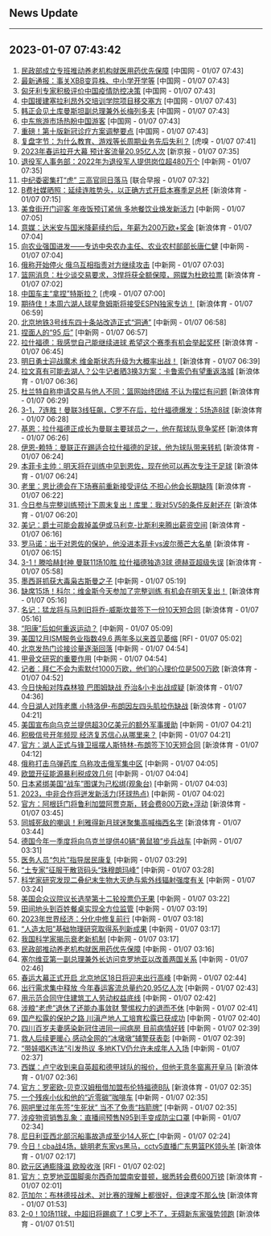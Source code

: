 ## News Update
---
2023-01-07 07:43:42
---
1. <a target="_blank" href="http://news.china.com.cn/2023-01/07/content_85045380.htm">民政部成立专班推动养老机构就医用药优先保障</a> [中国网 - 01/07 07:43]
2. <a target="_blank" href="http://news.china.com.cn/2023-01/07/content_85045398.htm">最新通报：事关XBB变异株、中小学开学等</a> [中国网 - 01/07 07:43]
3. <a target="_blank" href="http://news.china.com.cn/2023-01/07/content_85045186.htm">匈牙利专家积极评价中国疫情防控决策</a> [中国网 - 01/07 07:43]
4. <a target="_blank" href="http://news.china.com.cn/2023-01/07/content_85045185.htm">中国援建塞拉利昂外交培训学院项目移交塞方</a> [中国网 - 01/07 07:43]
5. <a target="_blank" href="http://news.china.com.cn/2023-01/07/content_85045187.htm">韩正会见土库曼斯坦副总理兼外长梅列多夫</a> [中国网 - 01/07 07:43]
6. <a target="_blank" href="http://news.china.com.cn/2023-01/07/content_85045188.htm">中东旅游市场热盼中国游客</a> [中国网 - 01/07 07:43]
7. <a target="_blank" href="http://news.china.com.cn/2023-01/07/content_85045397.htm">重磅！第十版新冠诊疗方案调整要点</a> [中国网 - 01/07 07:43]
8. <a target="_blank" href="https://www.huxiu.com/article/762685.html">复盘字节：为什么教育、游戏等长周期业务先后失利？</a> [虎嗅 - 01/07 07:41]
9. <a target="_blank" href="https://www.bjnews.com.cn/detail-167304705314519.html">2023年春运拉开大幕 预计客流量20.95亿人次</a> [新京报 - 01/07 07:35]
10. <a target="_blank" href="http://www.chinanews.com//gn/2023/01-07/9929624.shtml">退役军人事务部：2022年为退役军人提供岗位超480万个</a> [中新网 - 01/07 07:35]
11. <a target="_blank" href="https://www.zaobao.com/realtime/china/story20230107-1350928">中纪委密集打“虎” 三高官同日落马</a> [联合早报 - 01/07 07:32]
12. <a target="_blank" href="https://k.sina.cn/article_2018499075_784fda0302001ku0e.html?from=sports&subch=osport">B费社媒晒照：延续连胜势头，以正确方式开启本赛季足总杯</a> [新浪体育 - 01/07 07:15]
13. <a target="_blank" href="http://www.chinanews.com//sh/2023/01-07/9929623.shtml">美食街开门迎客 年夜饭预订紧俏 多地餐饮业焕发新活力</a> [中新网 - 01/07 07:05]
14. <a target="_blank" href="https://k.sina.cn/article_2018499075_784fda0302001ku0a.html?from=sports&subch=osport">意媒：达米安与国米降薪续约后，年薪为200万欧+奖金</a> [新浪体育 - 01/07 07:04]
15. <a target="_blank" href="http://www.chinanews.com//gn/2023/01-07/9929622.shtml">向农业强国进发——专访中央农办主任、农业农村部部长唐仁健</a> [中新网 - 01/07 07:04]
16. <a target="_blank" href="http://www.chinanews.com//gj/2023/01-07/9929621.shtml">俄称开始停火 俄乌互相指责对方继续攻击</a> [中新网 - 01/07 07:03]
17. <a target="_blank" href="https://k.sina.cn/article_5910701487_1604e25af0200157cf.html?from=sports&subch=osport">篮网消息：杜少谈交易要求，3悍将获全额保障，网媒为杜欧拉票</a> [新浪体育 - 01/07 07:02]
18. <a target="_blank" href="https://www.huxiu.com/article/763208.html">中国车主“拿捏”特斯拉？</a> [虎嗅 - 01/07 07:00]
19. <a target="_blank" href="https://k.sina.cn/article_2018499075_784fda0302001ku09.html?from=sports&subch=osport">期待住！本周六湖人球星詹姆斯将接受ESPN独家专访！</a> [新浪体育 - 01/07 06:59]
20. <a target="_blank" href="http://www.chinanews.com//sh/2023/01-07/9929620.shtml">北京地铁3号线东四十条站改造正式“洞通”</a> [中新网 - 01/07 06:58]
21. <a target="_blank" href="http://www.chinanews.com//sh/2023/01-07/9929619.shtml">捏面人的“95 后”</a> [中新网 - 01/07 06:57]
22. <a target="_blank" href="https://k.sina.cn/article_2018499075_784fda0302001ku00.html?from=sports&subch=osport">拉什福德：我感觉自己能继续进球 希望这个赛季有机会举起奖杯</a> [新浪体育 - 01/07 06:45]
23. <a target="_blank" href="https://k.sina.cn/article_2018499075_784fda0302001ktzy.html?from=sports&subch=osport">明日勇士迎战魔术 维金斯状态升级为大概率出战！</a> [新浪体育 - 01/07 06:39]
24. <a target="_blank" href="https://k.sina.cn/article_1293768870_4d1d58a6001011nh5.html?from=sports&subch=nba">拉文真有可能去湖人？公牛记者晒3换3方案：卡鲁索仍有望重返洛城</a> [新浪体育 - 01/07 06:36]
25. <a target="_blank" href="https://k.sina.cn/article_1293768870_4d1d58a6001011nh4.html?from=sports&subch=nba">杜兰特自称申请交易与他人不同：篮网始终团结 不认为摆烂有问题</a> [新浪体育 - 01/07 06:29]
26. <a target="_blank" href="https://k.sina.cn/article_2834321443_a8f0502300100xz16.html?from=sports&subch=global">3-1，7连胜！曼联3线狂飙，C罗不在后，拉什福德爆发：5场造8球</a> [新浪体育 - 01/07 06:28]
27. <a target="_blank" href="https://k.sina.cn/article_2018499075_784fda0302001ktzt.html?from=sports&subch=osport">基恩：拉什福德正成长为曼联主要球员之一，他在帮球队竞争奖杯</a> [新浪体育 - 01/07 06:26]
28. <a target="_blank" href="https://k.sina.cn/article_2018499075_784fda0302001ktzr.html?from=sports&subch=osport">伊恩-赖特：曼联正在踢适合拉什福德的足球，他为球队带来转机</a> [新浪体育 - 01/07 06:24]
29. <a target="_blank" href="https://k.sina.cn/article_2018499075_784fda0302001ktzq.html?from=sports&subch=osport">本菲卡主帅：明天将在训练中见到恩佐，现在他可以再次专注于足球</a> [新浪体育 - 01/07 06:24]
30. <a target="_blank" href="https://k.sina.cn/article_2018499075_784fda0302001ktzo.html?from=sports&subch=osport">老里：恩比德会在下场赛前重新接受评估 不担心他会长期缺阵</a> [新浪体育 - 01/07 06:22]
31. <a target="_blank" href="https://k.sina.cn/article_2018499075_784fda0302001ktzn.html?from=sports&subch=osport">今日参与完整训练预计下周末复出！库里：我对5V5的条件反射还在</a> [新浪体育 - 01/07 06:20]
32. <a target="_blank" href="https://k.sina.cn/article_2018499075_784fda0302001ktzk.html?from=sports&subch=osport">美记：爵士可能会裁掉盖伊或马利克-比斯利来腾出薪资空间</a> [新浪体育 - 01/07 06:16]
33. <a target="_blank" href="https://k.sina.cn/article_2018499075_784fda0302001ktzj.html?from=sports&subch=osport">罗马诺：出于对恩佐的保护，他没进本菲卡vs波尔蒂芒大名单</a> [新浪体育 - 01/07 06:15]
34. <a target="_blank" href="https://k.sina.cn/article_7354218509_1b658780d001014iqq.html?from=sports&subch=global">3-1！滕哈赫封神 曼联11场10胜 拉什福德独造3球 德赫亚超级失误</a> [新浪体育 - 01/07 05:58]
35. <a target="_blank" href="http://www.chinanews.com//gj/2023/01-07/9929617.shtml">墨西哥抓获大毒枭古斯曼之子</a> [中新网 - 01/07 05:19]
36. <a target="_blank" href="https://k.sina.cn/article_2018499075_784fda0302001ktyz.html?from=sports&subch=osport">缺席15场！科尔：维金斯今天参加了完整训练 有机会在明天复出！</a> [新浪体育 - 01/07 05:16]
37. <a target="_blank" href="https://k.sina.cn/article_2018499075_784fda0302001ktyy.html?from=sports&subch=osport">名记：猛龙将与马刺旧将乔-威斯坎普签下一份10天短合同</a> [新浪体育 - 01/07 05:16]
38. <a target="_blank" href="http://www.chinanews.com//sh/2023/01-07/9929616.shtml">“阳康”后如何重返运动？</a> [中新网 - 01/07 05:09]
39. <a target="_blank" href="https://www.rfi.fr/cn/%E8%B4%A2%E7%BB%8F%E5%BF%AB%E8%AE%AF/20230106-%E9%A2%84%E6%96%99%E8%81%94%E5%87%86%E4%BC%9A%E5%8D%87%E6%81%AF%E5%8E%8B%E5%8A%9B%E5%87%8F%E8%BD%BB-%E7%BE%8E%E8%82%A1%E5%8A%B2%E6%89%AC">美国12月ISM服务业指数49.6 两年多以来首见萎缩</a> [RFI - 01/07 05:02]
40. <a target="_blank" href="http://www.chinanews.com//gn/2023/01-07/9929614.shtml">北京发热门诊接诊量逐渐回落</a> [中新网 - 01/07 04:54]
41. <a target="_blank" href="http://www.chinanews.com//cul/2023/01-07/9929615.shtml">甲骨文研究的重要作用</a> [中新网 - 01/07 04:54]
42. <a target="_blank" href="https://k.sina.cn/article_2018499075_784fda0302001ktyt.html?from=sports&subch=osport">记者：拜仁不会为索默付1000万欧，他们的心理价位是500万欧</a> [新浪体育 - 01/07 04:52]
43. <a target="_blank" href="https://k.sina.cn/article_2018499075_784fda0302001ktyq.html?from=sports&subch=osport">今日快船对阵森林狼 巴图姆缺战 乔治&小卡出战成疑</a> [新浪体育 - 01/07 04:36]
44. <a target="_blank" href="https://k.sina.cn/article_2018499075_784fda0302001ktym.html?from=sports&subch=osport">今日湖人对阵老鹰 小特洛伊-布朗因左四头肌拉伤缺战</a> [新浪体育 - 01/07 04:21]
45. <a target="_blank" href="http://www.chinanews.com//gj/2023/01-07/9929613.shtml">美国宣布向乌克兰提供超30亿美元的额外军事援助</a> [中新网 - 01/07 04:21]
46. <a target="_blank" href="http://www.chinanews.com//cj/2023/01-07/9929612.shtml">积极信号开年频现 经济复苏信心从哪里来？</a> [中新网 - 01/07 04:21]
47. <a target="_blank" href="https://k.sina.cn/article_2018499075_784fda0302001ktyj.html?from=sports&subch=osport">官方：湖人正式与锋卫摇摆人斯特林-布朗签下10天短合同</a> [新浪体育 - 01/07 04:12]
48. <a target="_blank" href="http://www.chinanews.com//gj/2023/01-07/9929608.shtml">俄称打击乌弹药库 乌称攻击俄军集中区</a> [中新网 - 01/07 04:05]
49. <a target="_blank" href="http://www.chinanews.com//gj/2023/01-07/9929611.shtml">欧盟开征能源暴利税成效几何</a> [中新网 - 01/07 04:04]
50. <a target="_blank" href="http://www.chinanews.com//gj/2023/01-07/9929610.shtml">日本紧绑美国“战车”图谋为己松绑(观象台)</a> [中新网 - 01/07 04:03]
51. <a target="_blank" href="http://www.chinanews.com//gn/2023/01-07/9929609.shtml">2023，中非合作将迸发新活力(环球热点)</a> [中新网 - 01/07 04:02]
52. <a target="_blank" href="https://k.sina.cn/article_2018499075_784fda0302001ktyg.html?from=sports&subch=osport">官方：阿根廷门将鲁利加盟阿贾克斯，转会费800万欧+浮动</a> [新浪体育 - 01/07 03:45]
53. <a target="_blank" href="https://k.sina.cn/article_2018499075_m784fda0302001ktyh.html?from=sports&subch=osport">同城死敌的嘲讽！利雅得新月球迷聚集高喊梅西名字</a> [新浪体育 - 01/07 03:44]
54. <a target="_blank" href="http://www.chinanews.com//gj/2023/01-07/9929607.shtml">德国今年一季度将向乌克兰提供40辆“黄鼠狼”步兵战车</a> [中新网 - 01/07 03:31]
55. <a target="_blank" href="http://www.chinanews.com//sh/2023/01-07/9929605.shtml">医务人员“包片”指导居民康复</a> [中新网 - 01/07 03:29]
56. <a target="_blank" href="http://www.chinanews.com//gn/2023/01-07/9929606.shtml">“土专家”征服干散货码头“珠穆朗玛峰”</a> [中新网 - 01/07 03:28]
57. <a target="_blank" href="http://www.chinanews.com//gn/2023/01-07/9929604.shtml">科学家研究发现二叠纪末生物大灭绝与紫外线辐射强度有关</a> [中新网 - 01/07 03:24]
58. <a target="_blank" href="http://www.chinanews.com//gj/2023/01-07/9929603.shtml">美国会众议院议长选举第十二轮投票仍无果</a> [中新网 - 01/07 03:22]
59. <a target="_blank" href="http://www.chinanews.com//sh/2023/01-07/9929601.shtml">田间地头到百姓餐桌实现全方位监管</a> [中新网 - 01/07 03:19]
60. <a target="_blank" href="http://www.chinanews.com//cj/2023/01-07/9929602.shtml">2023年世界经济：分化中修复前行</a> [中新网 - 01/07 03:18]
61. <a target="_blank" href="http://www.chinanews.com//gn/2023/01-07/9929599.shtml">“人造太阳”基础物理研究取得系列新成果</a> [中新网 - 01/07 03:17]
62. <a target="_blank" href="http://www.chinanews.com//gn/2023/01-07/9929600.shtml">我国科学家揭示衰老新机制</a> [中新网 - 01/07 03:17]
63. <a target="_blank" href="http://www.chinanews.com//gn/2023/01-07/9929598.shtml">民政部推动养老机构就医用药优先保障</a> [中新网 - 01/07 03:16]
64. <a target="_blank" href="http://www.chinanews.com//gj/2023/01-07/9929597.shtml">塞尔维亚第一副总理兼外长访问克罗地亚以改善两国关系</a> [中新网 - 01/07 02:46]
65. <a target="_blank" href="http://www.chinanews.com//gn/2023/01-07/9929596.shtml">春运大幕正式开启 北京地区18日将迎来出行高峰</a> [中新网 - 01/07 02:44]
66. <a target="_blank" href="http://www.chinanews.com//gn/2023/01-07/9929595.shtml">出行需求集中释放 今年春运客流总量约20.95亿人次</a> [中新网 - 01/07 02:43]
67. <a target="_blank" href="http://www.chinanews.com//sh/2023/01-07/9929594.shtml">用示范合同守住建筑工人劳动权益底线</a> [中新网 - 01/07 02:42]
68. <a target="_blank" href="http://www.chinanews.com//gn/2023/01-07/9929593.shtml">涉粮“老虎”退休了还能办事敛财 警惕权力的退而不休</a> [中新网 - 01/07 02:41]
69. <a target="_blank" href="http://www.chinanews.com//gn/2023/01-07/9929592.shtml">国产松露的保护之路 川滇产地人工培育松露已获成功</a> [中新网 - 01/07 02:40]
70. <a target="_blank" href="http://www.chinanews.com//sh/2023/01-07/9929590.shtml">四川百岁夫妻感染新冠住进同一间病房 目前病情好转</a> [中新网 - 01/07 02:39]
71. <a target="_blank" href="http://www.chinanews.com//sh/2023/01-07/9929591.shtml">救人后续更暖心 感动全网的“冰墩墩”辅警获表彰</a> [中新网 - 01/07 02:39]
72. <a target="_blank" href="http://www.chinanews.com//sh/2023/01-07/9929589.shtml">“带娃唱K违法”引发热议 多地KTV仍允许未成年人入场</a> [中新网 - 01/07 02:37]
73. <a target="_blank" href="https://k.sina.cn/article_2018499075_784fda0302001ktya.html?from=sports&subch=osport">西媒：卢宁收到来自英超和德甲球队的报价，但他无意冬窗离开皇马</a> [新浪体育 - 01/07 02:36]
74. <a target="_blank" href="https://k.sina.cn/article_2018499075_784fda0302001ktyb.html?from=sports&subch=osport">官方：罗密欧-贝克汉姆租借加盟布伦特福德B队</a> [新浪体育 - 01/07 02:35]
75. <a target="_blank" href="http://www.chinanews.com//sh/2023/01-07/9929588.shtml">一个残疾小伙和他的“近零碳”咖啡车</a> [中新网 - 01/07 02:35]
76. <a target="_blank" href="http://www.chinanews.com//sh/2023/01-07/9929587.shtml">网吧里过年先签“生死状” 当不了免责“挡箭牌”</a> [中新网 - 01/07 02:35]
77. <a target="_blank" href="http://www.chinanews.com//sh/2023/01-07/9929586.shtml">涉疫物资销售乱象：直播间预售N95到手变成防尘口罩</a> [中新网 - 01/07 02:34]
78. <a target="_blank" href="http://www.chinanews.com//gj/2023/01-07/9929585.shtml">尼日利亚西北部沉船事故造成至少14人死亡 </a> [中新网 - 01/07 02:24]
79. <a target="_blank" href="https://k.sina.cn/article_1685707867_6479dc5b001019sa8.html?from=sports&subch=cba">今日！cba战4场，姚明老东家vs黑马，cctv5直播广东男篮PK领头羊</a> [新浪体育 - 01/07 02:17]
80. <a target="_blank" href="https://www.rfi.fr/cn/%E8%B4%A2%E7%BB%8F%E5%BF%AB%E8%AE%AF/20230106-%E7%BE%8E%E5%9B%BD12%E6%9C%88ism%E6%9C%8D%E5%8A%A1%E4%B8%9A%E6%8C%87%E6%95%B049-6-%E4%B8%A4%E5%B9%B4%E5%A4%9A%E4%BB%A5%E6%9D%A5%E9%A6%96%E8%A7%81%E8%90%8E%E7%BC%A9">欧元区通膨降温 欧股收涨</a> [RFI - 01/07 02:02]
81. <a target="_blank" href="https://k.sina.cn/article_2018499075_784fda0302001kty6.html?from=sports&subch=osport">官方：克罗地亚国脚奥尔西奇加盟南安普顿，据悉转会费600万镑</a> [新浪体育 - 01/07 02:01]
82. <a target="_blank" href="https://k.sina.cn/article_2018499075_784fda0302001kty5.html?from=sports&subch=osport">范加尔：布林德技战术、对比赛的理解上都很好，但速度不那么快</a> [新浪体育 - 01/07 01:53]
83. <a target="_blank" href="https://k.sina.cn/article_1436416680_559dfaa8001015pyu.html?from=sports&subch=global">2-0！10场11球，中超旧将踢疯了！C罗上不了，无碍新东家强势领跑</a> [新浪体育 - 01/07 01:51]
